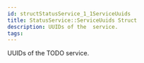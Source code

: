```yaml
---
id: structStatusService_1_1ServiceUuids
title: StatusService::ServiceUuids Struct
description: UUIDs of the  service.
tags:
---
```

UUIDs of the TODO service.
<docXRefSectType>